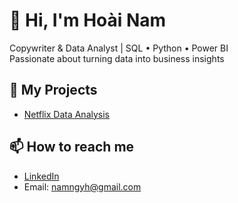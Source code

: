 # 👋 Hi, I'm Hoài Nam

Copywriter & Data Analyst | SQL • Python • Power BI  
Passionate about turning data into business insights

## 🚀 My Projects
- [Netflix Data Analysis](https://github.com/username/netflix-data-analysis)  

## 📫 How to reach me
- [LinkedIn]([https://linkedin.com/in/yourprofile](https://www.linkedin.com/in/namngyh/))
- Email: namngyh@gmail.com
